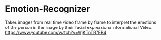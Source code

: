 # Emotion-Recognizer
Takes images from real time video frame by frame to interpret the emotions of the person in the image by their facial expressions
Informational Video: https://www.youtube.com/watch?v=WjKTnTR7EB4
